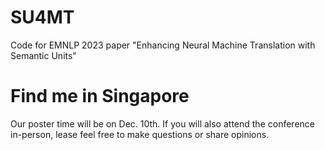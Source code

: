 # SU4MT
Code for EMNLP 2023 paper "Enhancing Neural Machine Translation with Semantic Units"

# Find me in Singapore
Our poster time will be on Dec. 10th. If you will also attend the conference in-person, lease feel free to make questions or share opinions.
